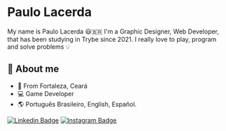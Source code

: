 # Paulo Lacerda

My name is Paulo Lacerda 😃🇧🇷
I'm a  Graphic Designer, Web Developer, that has been studying in Trybe since 2021.
I really love to play, program and solve problems 💡

## 🚀 About me

- 📍 From Fortaleza, Ceará
- 💻 Game Developer
- 🌎 Português Brasileiro, English, Español.


[![Linkedin Badge](https://img.shields.io/badge/-LinkedIn-blue?style=flat-square&logo=Linkedin&logoColor=white&link=https://www.linkedin.com/in/tassolacerda/)](https://www.linkedin.com/in/tassolacerda/)  [![Instagram Badge](https://img.shields.io/badge/-Instagram-purple?style=flat-square&logo=Instagram&logoColor=white&link=https://www.instagram.com/papodedev/)](https://www.instagram.com/papodedev/)
